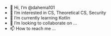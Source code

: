 - 👋 Hi, I’m @dahema101
- 👀 I’m interested in CS, Theoretical CS, Security
- 🌱 I’m currently learning Kotlin
- 💞️ I’m looking to collaborate on ...
- 📫 How to reach me ...

<!---
dahema101/dahema101 is a ✨ special ✨ repository because its `README.md` (this file) appears on your GitHub profile.
You can click the Preview link to take a look at your changes.
--->
